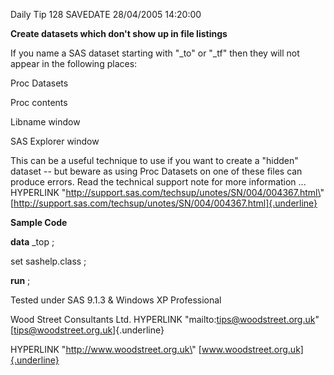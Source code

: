 Daily Tip 128 SAVEDATE 28/04/2005 14:20:00

**Create datasets which don't show up in file listings**

If you name a SAS dataset starting with "\_to" or "\_tf" then they will
not appear in the following places:

Proc Datasets

Proc contents

Libname window

SAS Explorer window

This can be a useful technique to use if you want to create a "hidden"
dataset -- but beware as using Proc Datasets on one of these files can
produce errors. Read the technical support note for more information ...
HYPERLINK \"http://support.sas.com/techsup/unotes/SN/004/004367.html\"
[http://support.sas.com/techsup/unotes/SN/004/004367.html]{.underline}

**Sample Code**

**data** \_top ;

set sashelp.class ;

**run** ;

Tested under SAS 9.1.3 & Windows XP Professional

Wood Street Consultants Ltd. HYPERLINK \"mailto:tips@woodstreet.org.uk\"
[tips@woodstreet.org.uk]{.underline}

HYPERLINK \"http://www.woodstreet.org.uk\"
[www.woodstreet.org.uk]{.underline}
